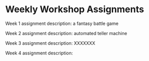 # Weekly Workshop Assignments

Week 1 assignment description:    a fantasy battle game

Week 2 assignment description:    automated teller machine

Week 3 assignment description:    XXXXXXX

Week 4 assignment description:
